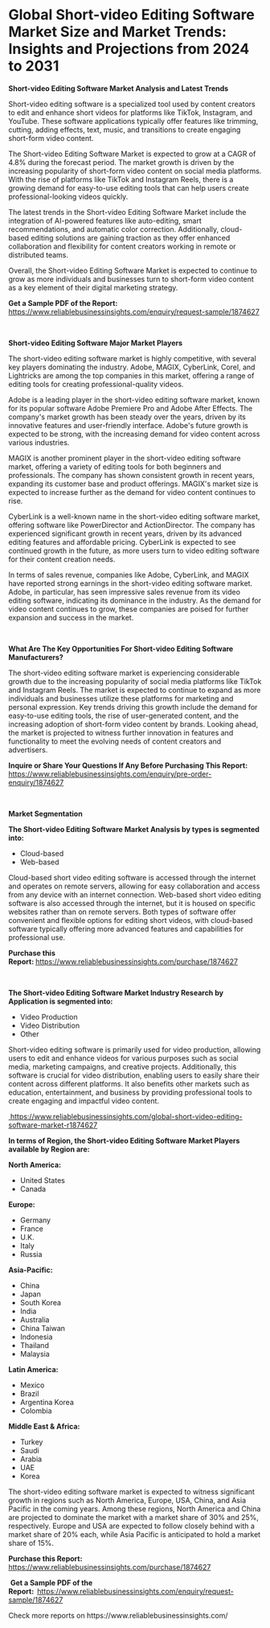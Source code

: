 <p><h1>Global Short-video Editing Software Market Size and Market Trends: Insights and Projections from 2024 to 2031</h1></p><p><strong>Short-video Editing Software Market Analysis and Latest Trends</strong></p>
<p><p>Short-video editing software is a specialized tool used by content creators to edit and enhance short videos for platforms like TikTok, Instagram, and YouTube. These software applications typically offer features like trimming, cutting, adding effects, text, music, and transitions to create engaging short-form video content.</p><p>The Short-video Editing Software Market is expected to grow at a CAGR of 4.8% during the forecast period. The market growth is driven by the increasing popularity of short-form video content on social media platforms. With the rise of platforms like TikTok and Instagram Reels, there is a growing demand for easy-to-use editing tools that can help users create professional-looking videos quickly.</p><p>The latest trends in the Short-video Editing Software Market include the integration of AI-powered features like auto-editing, smart recommendations, and automatic color correction. Additionally, cloud-based editing solutions are gaining traction as they offer enhanced collaboration and flexibility for content creators working in remote or distributed teams.</p><p>Overall, the Short-video Editing Software Market is expected to continue to grow as more individuals and businesses turn to short-form video content as a key element of their digital marketing strategy.</p></p>
<p><strong>Get a Sample PDF of the Report:&nbsp;</strong> <a href="https://www.reliablebusinessinsights.com/enquiry/request-sample/1874627">https://www.reliablebusinessinsights.com/enquiry/request-sample/1874627</a></p>
<p>&nbsp;</p>
<p><strong>Short-video Editing Software Major Market Players</strong></p>
<p><p>The short-video editing software market is highly competitive, with several key players dominating the industry. Adobe, MAGIX, CyberLink, Corel, and Lightricks are among the top companies in this market, offering a range of editing tools for creating professional-quality videos.</p><p>Adobe is a leading player in the short-video editing software market, known for its popular software Adobe Premiere Pro and Adobe After Effects. The company's market growth has been steady over the years, driven by its innovative features and user-friendly interface. Adobe's future growth is expected to be strong, with the increasing demand for video content across various industries.</p><p>MAGIX is another prominent player in the short-video editing software market, offering a variety of editing tools for both beginners and professionals. The company has shown consistent growth in recent years, expanding its customer base and product offerings. MAGIX's market size is expected to increase further as the demand for video content continues to rise.</p><p>CyberLink is a well-known name in the short-video editing software market, offering software like PowerDirector and ActionDirector. The company has experienced significant growth in recent years, driven by its advanced editing features and affordable pricing. CyberLink is expected to see continued growth in the future, as more users turn to video editing software for their content creation needs.</p><p>In terms of sales revenue, companies like Adobe, CyberLink, and MAGIX have reported strong earnings in the short-video editing software market. Adobe, in particular, has seen impressive sales revenue from its video editing software, indicating its dominance in the industry. As the demand for video content continues to grow, these companies are poised for further expansion and success in the market.</p></p>
<p>&nbsp;</p>
<p><strong>What Are The Key Opportunities For Short-video Editing Software Manufacturers?</strong></p>
<p><p>The short-video editing software market is experiencing considerable growth due to the increasing popularity of social media platforms like TikTok and Instagram Reels. The market is expected to continue to expand as more individuals and businesses utilize these platforms for marketing and personal expression. Key trends driving this growth include the demand for easy-to-use editing tools, the rise of user-generated content, and the increasing adoption of short-form video content by brands. Looking ahead, the market is projected to witness further innovation in features and functionality to meet the evolving needs of content creators and advertisers.</p></p>
<p><strong>Inquire or Share Your Questions If Any Before Purchasing This Report:</strong> <a href="https://www.reliablebusinessinsights.com/enquiry/pre-order-enquiry/1874627">https://www.reliablebusinessinsights.com/enquiry/pre-order-enquiry/1874627</a></p>
<p>&nbsp;</p>
<p><strong>Market Segmentation</strong></p>
<p><strong>The Short-video Editing Software Market Analysis by types is segmented into:</strong></p>
<p><ul><li>Cloud-based</li><li>Web-based</li></ul></p>
<p><p>Cloud-based short video editing software is accessed through the internet and operates on remote servers, allowing for easy collaboration and access from any device with an internet connection. Web-based short video editing software is also accessed through the internet, but it is housed on specific websites rather than on remote servers. Both types of software offer convenient and flexible options for editing short videos, with cloud-based software typically offering more advanced features and capabilities for professional use.</p></p>
<p><strong>Purchase this Report:&nbsp;</strong><a href="https://www.reliablebusinessinsights.com/purchase/1874627">https://www.reliablebusinessinsights.com/purchase/1874627</a></p>
<p>&nbsp;</p>
<p><strong>The Short-video Editing Software Market Industry Research by Application is segmented into:</strong></p>
<p><ul><li>Video Production</li><li>Video Distribution</li><li>Other</li></ul></p>
<p><p>Short-video editing software is primarily used for video production, allowing users to edit and enhance videos for various purposes such as social media, marketing campaigns, and creative projects. Additionally, this software is crucial for video distribution, enabling users to easily share their content across different platforms. It also benefits other markets such as education, entertainment, and business by providing professional tools to create engaging and impactful video content.</p></p>
<p><a href="https://www.reliablebusinessinsights.com/global-short-video-editing-software-market-r1874627">&nbsp;https://www.reliablebusinessinsights.com/global-short-video-editing-software-market-r1874627</a></p>
<p><strong>In terms of Region, the Short-video Editing Software Market Players available by Region are:</strong></p>
<p>
    <p> <strong> North America: </strong>
        <ul>
            <li>United States</li>
            <li>Canada</li>
        </ul>
        </p> 
    <p> <strong> Europe: </strong>
        <ul>
            <li>Germany</li>
            <li>France</li>
            <li>U.K.</li>
            <li>Italy</li>
            <li>Russia</li>
        </ul>
        </p> 
    <p> <strong> Asia-Pacific: </strong>
        <ul>
            <li>China</li>
            <li>Japan</li>
            <li>South Korea</li>
            <li>India</li>
            <li>Australia</li>
            <li>China Taiwan</li>
            <li>Indonesia</li>
            <li>Thailand</li>
            <li>Malaysia</li>
        </ul>
        </p> 
    <p> <strong> Latin America: </strong>
        <ul>
            <li>Mexico</li>
            <li>Brazil</li>
            <li>Argentina Korea</li>
            <li>Colombia</li>
        </ul>
        </p> 
    <p> <strong> Middle East & Africa: </strong>
        <ul>
            <li>Turkey</li>
            <li>Saudi</li>
            <li>Arabia</li>
            <li>UAE</li>
            <li>Korea</li>
        </ul>
    </p>
    </p>
<p><p>The short-video editing software market is expected to witness significant growth in regions such as North America, Europe, USA, China, and Asia Pacific in the coming years. Among these regions, North America and China are projected to dominate the market with a market share of 30% and 25%, respectively. Europe and USA are expected to follow closely behind with a market share of 20% each, while Asia Pacific is anticipated to hold a market share of 15%.</p></p>
<p><strong>Purchase this Report: </strong><a href="https://www.reliablebusinessinsights.com/purchase/1874627">https://www.reliablebusinessinsights.com/purchase/1874627</a></p>
<p>&nbsp;<strong>Get a Sample PDF of the Report:&nbsp;&nbsp;</strong><a href="https://www.reliablebusinessinsights.com/enquiry/request-sample/1874627">https://www.reliablebusinessinsights.com/enquiry/request-sample/1874627</a></p>
<p><strong></strong></p>
<p>Check more reports on https://www.reliablebusinessinsights.com/</p>